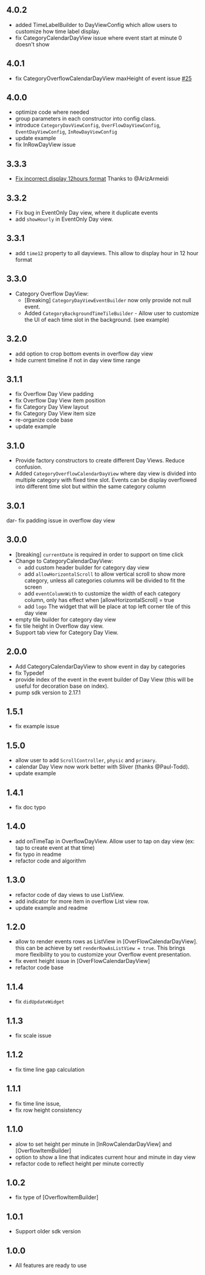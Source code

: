 ## 4.0.2

- added TimeLabelBuilder to DayViewConfig which allow users to customize how time label display.
- fix CategoryCalendarDayView issue where event start at minute 0 doesn't show

## 4.0.1

- fix CategoryOverflowCalendarDayView maxHeight of event issue [#25](https://github.com/samderlust/calendar_day_view/issues/25)

## 4.0.0

- optimize code where needed
- group parameters in each constructor into config class.
- introduce `CategoryDavViewConfig`, `OverFlowDayViewConfig`, `EventDayViewConfig`, `InRowDayViewConfig`
- update example
- fix InRowDayView issue

## 3.3.3

- [Fix incorrect display 12hours format](https://github.com/samderlust/calendar_day_view/issues/27) Thanks to @ArizArmeidi

## 3.3.2

- Fix bug in EventOnly Day view, where it duplicate events
- add `showHourly` in EventOnly Day view.

## 3.3.1

- add `time12` property to all dayviews. This allow to display hour in 12 hour format

## 3.3.0

- Category Overflow DayView:
  - [Breaking] `CategoryDayViewEventBuilder` now only provide not null event.
  - Added `CategoryBackgroundTimeTileBuilder` - Allow user to customize the UI of each time slot in the background. (see example)

## 3.2.0

- add option to crop bottom events in overflow day view
- hide current timeline if not in day view time range

## 3.1.1

- fix Overflow Day View padding
- fix Overflow Day View item position
- fix Category Day View layout
- fix Category Day View item size
- re-organize code base
- update example

## 3.1.0

- Provide factory constructors to create different Day Views. Reduce confusion.
- Added `CategoryOverflowCalendarDayView` where day view is divided into multiple category with fixed time slot. Events can be display overflowed into different time slot but within the same category column

## 3.0.1

dar- fix padding issue in overflow day view

## 3.0.0

- [breaking] `currentDate` is required in order to support on time click
- Change to CategoryCalendarDayView:
  - add custom header builder for category day view
  - add `allowHorizontalScroll` to allow vertical scroll to show more category, unless all categories columns will be divided to fit the screen
  - add `eventColumnWith` to customize the width of each category column, only has effect when [allowHorizontalScroll] = true
  - add `logo` The widget that will be place at top left corner tile of this day view
- empty tile builder for category day view
- fix tile height in Overflow day view.
- Support tab view for Category Day View.

## 2.0.0

- Add CategoryCalendarDayView to show event in day by categories
- fix Typedef
- provide index of the event in the event builder of Day View (this will be useful for decoration base on index).
- pump sdk version to 2.17.1

## 1.5.1

- fix example issue

## 1.5.0

- allow user to add `ScrollController`, `physic` and `primary`.
- calendar Day View now work better with Sliver (thanks @Paul-Todd).
- update example

## 1.4.1

- fix doc typo

## 1.4.0

- add onTimeTap in OverflowDayView. Allow user to tap on day view (ex: tap to create event at that time)
- fix typo in readme
- refactor code and algorithm

## 1.3.0

- refactor code of day views to use ListView.
- add indicator for more item in overflow List view row.
- update example and readme

## 1.2.0

- allow to render events rows as ListView in [OverFlowCalendarDayView].
  this can be achieve by set `renderRowAsListView = true`. This brings more flexibility to you to customize your Overflow event presentation.
- fix event height issue in [OverFlowCalendarDayView]
- refactor code base

## 1.1.4

- fix `didUpdateWidget`

## 1.1.3

- fix scale issue

## 1.1.2

- fix time line gap calculation

## 1.1.1

- fix time line issue,
- fix row height consistency

## 1.1.0

- alow to set height per minute in [InRowCalendarDayView] and [OverflowItemBuilder]
- option to show a line that indicates current hour and minute in day view
- refactor code to reflect height per minute correctly

## 1.0.2

- fix type of [OverflowItemBuilder]

## 1.0.1

- Support older sdk version

## 1.0.0

- All features are ready to use
